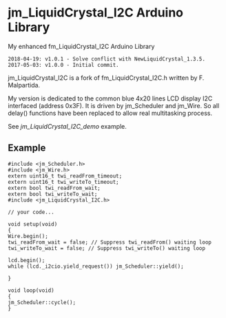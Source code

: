 <!--

2017-05-03: Initial commit.

Licence: LGPL v3

Author: Jean-Marc Paratte
Email: jean-marc@paratte.ch

-->

# jm_LiquidCrystal_I2C Arduino Library

My enhanced fm_LiquidCrystal_I2C Arduino Library 

````
2018-04-19: v1.0.1 - Solve conflict with NewLiquidCrystal_1.3.5.
2017-05-03: v1.0.0 - Initial commit.
````

jm_LiquidCrystal_I2C is a fork of fm_LiquidCrystal_I2C.h written by F. Malpartida.

My version is dedicated to the common blue 4x20 lines LCD display I2C interfaced (address 0x3F).
It is driven by jm_Scheduler and jm_Wire. 
So all delay() functions have been replaced to allow real multitasking process.

See _jm_LiquidCrystal_I2C_demo_ example.

## Example

    #include <jm_Scheduler.h>
    #include <jm_Wire.h>
    extern uint16_t twi_readFrom_timeout;
    extern uint16_t twi_writeTo_timeout;
    extern bool twi_readFrom_wait;
    extern bool twi_writeTo_wait;
    #include <jm_LiquidCrystal_I2C.h>
  
    // your code...
  
    void setup(void)
    {
	Wire.begin();
	twi_readFrom_wait = false; // Suppress twi_readFrom() waiting loop
	twi_writeTo_wait = false; // Suppress twi_writeTo() waiting loop

	lcd.begin();
	while (lcd._i2cio.yield_request()) jm_Scheduler::yield();
      
    }
  
    void loop(void)
    {
	jm_Scheduler::cycle();
    }

